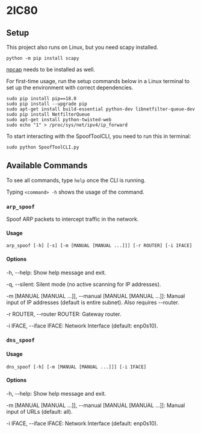 # 2IC80


## Setup
This project also runs on Linux, but you need scapy installed. 
```
python -m pip install scapy
```

[npcap](https://npcap.com/#download) needs to be installed as well. 

For first-time usage, run the setup commands below in a Linux terminal to set up the environment with correct dependencies.
```
sudo pip install pip==18.0
sudo pip install --upgrade pip
sudo apt-get install build-essential python-dev libnetfilter-queue-dev
sudo pip install NetfilterQueue
sudo apt-get install python-twisted-web
sudo echo "1" > /proc/sys/net/ipv4/ip_forward
```


To start interacting with the SpoofToolCLI, you need to run this in terminal:

```
sudo python SpoofToolCLI.py
```




## Available Commands

To see all commands, type ```help``` once the CLI is running.

Typing ```<command> -h``` shows the usage of the command.

### `arp_spoof`
Spoof ARP packets to intercept traffic in the network.

#### Usage
```shell
arp_spoof [-h] [-s] [-m [MANUAL [MANUAL ...]]] [-r ROUTER] [-i IFACE]
```

#### Options
-h, --help:
Show help message and exit.

-q, --silent:
Silent mode (no active scanning for IP addresses).

-m [MANUAL [MANUAL ...]], --manual [MANUAL [MANUAL ...]]:
Manual input of IP addresses (default is entire subnet). Also requires --router.

-r ROUTER, --router ROUTER:
Gateway router.

-i IFACE, --iface IFACE:
Network Interface (default: enp0s10).


### `dns_spoof`

#### Usage
```shell
dns_spoof [-h] [-m [MANUAL [MANUAL ...]]] [-i IFACE]
```

#### Options
-h, --help:
Show help message and exit.

-m [MANUAL [MANUAL ...]], --manual [MANUAL [MANUAL ...]]:
Manual input of URLs (default: all).

-i IFACE, --iface IFACE:
Network Interface (default: enp0s10).
